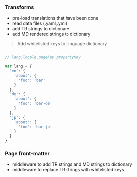 ### Transforms

 - pre-load translations that have been done
 - read data files (.yaml,.yml)
 - add TR strings to dictionary
 - add MD rendered strings to dictionary


> Add whitelisted keys to language dictionary

```js

// lang.locale.pageKey.propertyKey

var lang = {
  'en': {
    'about': {
      'foo': 'bar'
    }
  },
  'de': {
    'about': {
      'foo': 'bar-de'
    }
  },
  'jp': {
    'about': {
      'foo': 'bar-jp'
    }
  }
}
```

### Page front-matter

 - middleware to add TR strings and MD strings to dictionary
 - middleware to replace TR strings with whitelisted keys
